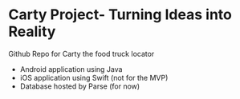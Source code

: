 # Carty Project- Turning Ideas into Reality

Github Repo for Carty the food truck locator
- Android application using Java
- iOS application using Swift (not for the MVP)
- Database hosted by Parse (for now)
